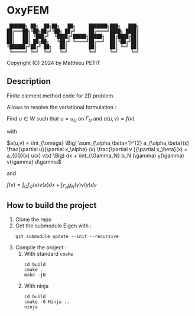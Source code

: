 # OxyFEM

```
 ██████╗ ██╗  ██╗██╗   ██╗     ███████╗███╗   ███╗
██╔═══██╗╚██╗██╔╝╚██╗ ██╔╝     ██╔════╝████╗ ████║
██║   ██║ ╚███╔╝  ╚████╔╝█████╗█████╗  ██╔████╔██║
██║   ██║ ██╔██╗   ╚██╔╝ ╚════╝██╔══╝  ██║╚██╔╝██║
╚██████╔╝██╔╝ ██╗   ██║        ██║     ██║ ╚═╝ ██║
 ╚═════╝ ╚═╝  ╚═╝   ╚═╝        ╚═╝     ╚═╝     ╚═╝
```

Copyright (C) 2024 by Matthieu PETIT

## Description

Finite element method code for 2D problem. 

Allows to resolve the variational formulation : 

Find $u\in W$ such that $u = u_D$ on $\Gamma_D$ and $a(u,v) = f(v)$ 

with 

$a(u,v) = \int_{\omega} \Big( \sum_{\alpha,\beta=1}^{2} a_{\alpha,\beta}(x) \frac{\partial u}{\partial x_\alpha} (x) \frac{\partial v }{\partial x_\beta}(x)  + a_{00}(x) u(x) v(x) \Big) dx  + \int_{\Gamma_N} b_N (\gamma) y(\gamma) v(\gamma) d\gamma$

and 

$f(v) = \int_\Omega f_\Omega (x) v(x) dx + \int_{\Gamma_N} g_N(\gamma) v(\gamma) d\gamma$


## How to build the project

1. Clone the repo 
2. Get the submodule Eigen with :
    ```
    git submodule update --init --recursive
    ```
3. Compile the project :
   1. With standard `cmake` 
        ``` 
        cd build 
        cmake ..
        make -jN
        ```
    2. With ninja
        ```
        cd build 
        cmake -G Ninja ..
        ninja
        ```
